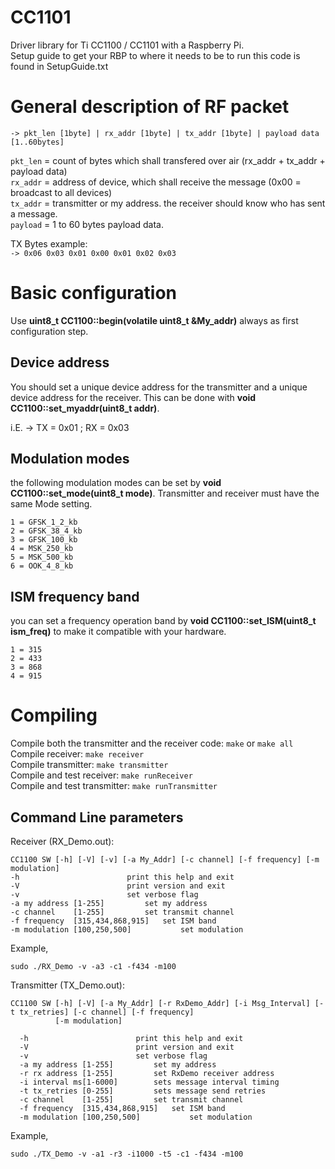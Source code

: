 CC1101
======

Driver library for Ti CC1100 / CC1101 with a Raspberry Pi.<br />
Setup guide to get your RBP to where it needs to be to run this code is found in
SetupGuide.txt

General description of RF packet
================================

```
-> pkt_len [1byte] | rx_addr [1byte] | tx_addr [1byte] | payload data [1..60bytes]
```

`pkt_len` = count of bytes which shall transfered over air (rx_addr + tx_addr + payload data)<br />
`rx_addr` = address of device, which shall receive the message (0x00 = broadcast to all devices)<br />
`tx_addr` = transmitter or my address. the receiver should know who has sent a message.<br />
`payload` = 1 to 60 bytes payload data.<br />

TX Bytes example:<br />
`-> 0x06 0x03 0x01 0x00 0x01 0x02 0x03`<br />

Basic configuration
===================

Use **uint8_t CC1100::begin(volatile uint8_t &My_addr)** always as first configuration step.

Device address
--------------

You should set a unique device address for the transmitter and a unique device address for the receiver. 
This can be done with **void CC1100::set_myaddr(uint8_t addr)**.

i.E. -> TX = 0x01 ; RX = 0x03


Modulation modes
----------------

the following modulation modes can be set by **void CC1100::set_mode(uint8_t mode)**. Transmitter and receiver must have the same Mode setting.

```
1 = GFSK_1_2_kb
2 = GFSK_38_4_kb
3 = GFSK_100_kb
4 = MSK_250_kb
5 = MSK_500_kb
6 = OOK_4_8_kb
```

ISM frequency band
------------------

you can set a frequency operation band by **void CC1100::set_ISM(uint8_t ism_freq)** to make it compatible with your hardware.

```
1 = 315
2 = 433
3 = 868
4 = 915
```

Compiling
============

Compile both the transmitter and the receiver code: `make` or `make all`<br />
Compile receiver: `make receiver`<br />
Compile transmitter: `make transmitter`<br />
Compile and test receiver: `make runReceiver`<br />
Compile and test transmitter: `make runTransmitter`<br />

Command Line parameters
-----------------------

Receiver (RX_Demo.out):<br />
  ```
  CC1100 SW [-h] [-V] [-v] [-a My_Addr] [-c channel] [-f frequency] [-m modulation]
  -h              			print this help and exit
  -V              			print version and exit
  -v              			set verbose flag
  -a my address [1-255] 		set my address
  -c channel    [1-255] 		set transmit channel
  -f frequency  [315,434,868,915]  	set ISM band
  -m modulation [100,250,500]           set modulation
  ```
  
  Example,<br />
  ```
  sudo ./RX_Demo -v -a3 -c1 -f434 -m100
  ```

Transmitter (TX_Demo.out):<br />
```
CC1100 SW [-h] [-V] [-a My_Addr] [-r RxDemo_Addr] [-i Msg_Interval] [-t tx_retries] [-c channel] [-f frequency]
          [-m modulation]

  -h              			print this help and exit
  -V              			print version and exit
  -v              			set verbose flag
  -a my address [1-255] 		set my address
  -r rx address [1-255] 	  	set RxDemo receiver address
  -i interval ms[1-6000] 	  	sets message interval timing
  -t tx_retries [0-255] 	  	sets message send retries
  -c channel    [1-255] 		set transmit channel
  -f frequency  [315,434,868,915]  	set ISM band
  -m modulation [100,250,500]           set modulation
  ```
  
  Example,<br />
  ```
  sudo ./TX_Demo -v -a1 -r3 -i1000 -t5 -c1 -f434 -m100
  ```
